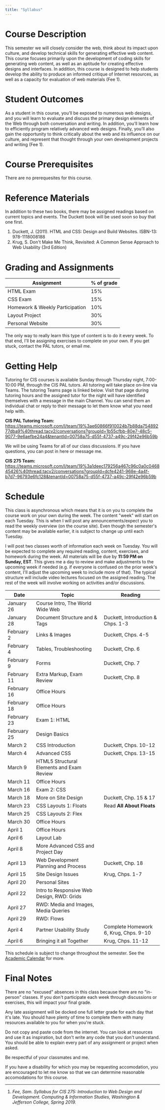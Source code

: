 ```yaml
---
title: "Syllabus"
---
```


# Course Description
This semester we will closely consider the web, think about its impact upon culture, and develop technical skills for generating effective web content. This course focuses primarily upon the development of coding skills for generating web content, as well as an aptitude for creating effective designs and interfaces. In addition, this course is designed to help students develop the ability to produce an informed critique of Internet resources, as well as a capacity for evaluation of web materials (Fee 1).

# Student Outcomes
As a student in this course, you’ll be exposed to numerous web designs, and you will learn to evaluate and discuss the primary design elements of the Web through both conversation and writing. In addition, you’ll learn how to efficiently program relatively advanced web designs. Finally, you’ll also gain the opportunity to think critically about the web and its influence on our culture, and represent that thought through your own development projects and writing (Fee 1).

# Course Prerequisites
There are no prerequesites for this course.

# Reference Materials
In addition to these two books, there may be assigned readings based on current topics and events. The Duckett book will be used soon so buy that one first.

1. Duckett, J. (2011). HTML and CSS: Design and Build Websites. ISBN-13: 978-1118008188
1. Krug, S. Don't Make Me Think, Revisited: A Common Sense Approach to Web Usability (3rd Edition)

# Grading and Assignments
| Assignment | % of grade |
| ----- | ----- |
| HTML Exam | 15% |
| CSS Exam | 15% |
| Homework & Weekly Participation | 10% |
| Layout Project | 30% |
| Personal Website | 30% | 

The only way to really learn this type of content is to do it every week. To that end, I'll be assigning exercises to complete on your own. If you get stuck, contact the PAL tutors, or email me.

# Getting Help
Tutoring for CIS courses is available Sunday through Thursday night, 7:00-10:00 PM, through the CIS PAL tutors. All tutoring will take place on-line via Teams. The tutoring Teams page is linked below. Visit that page during tutoring hours and the assigned tutor for the night will have identified themselves with a message in the main Channel. You can send them an individual chat or reply to their message to let them know what you need help with.

**CIS PAL Tutoring Team:**
https://teams.microsoft.com/l/team/19%3ae60866f910024b7b88da75489277dba9%40thread.tacv2/conversations?groupId=1b55cfbb-80e7-48c5-9077-9e6aefbe24a4&tenantId=00758a75-d55f-4737-a49c-29f42e96b59b

We will be using Teams for all of our class discussions. If you have questions, you can post in here or message me.

**CIS 275 Team:**
https://teams.microsoft.com/l/team/19%3a1deec179256a467c96c0a0c046845426%40thread.tacv2/conversations?groupId=dcfe4241-968e-4a4f-b7d7-96793e6fc128&tenantId=00758a75-d55f-4737-a49c-29f42e96b59b

# Schedule
This class is asynchronous which means that it is on you to complete the course work on your own during the week. The content "week" will start on each Tuesday. This is when I will post any announcements/expect you to read the weekly overview (on the course site). Even though the semester's content may be available earlier, it is subject to change up until each Tuesday.

I will post two classes worth of information each week on Tuesday. You will be expected to complete any required reading, content, exercises, and homework during the week. All materials will be due by **11:59 PM on Sunday, EST**. This gives me a day to review and make adjustments to the upcoming week if needed (e.g. if everyone is confused on the prior week's content, I'll adjust the upcoming week to include more of that). The typical structure will include video lectures focused on the assigned reading. The rest of the week will involve working on activities and/or discussions. 

<!-- | Week | Topic | Notes |
| ----------- | ------- | ---------------- |
| Week 1   | [Course Intro, The World Wide Web, Document Structure and &amp; Tags](/week1) |
| Week 2   | [Links &amp; Images, Tables, Troubleshooting](/week2) |
| Week 3   | [Forms, Extra Markup, Exam Review](/week3) |
| Week 4   | [Exam 1: HTML, Design Basics](/week4) |
| Week 5   | [CSS Introduction, Advanced CSS](/week5) |
| Week 6   | [HTML5 Structural Elements, Exam 2: CSS](/week6) |
| Week 7   | [More on Site Design, CSS Layouts 1: Floats](/week7) |
| Week 8   | [CSS Layouts 2: Flex, Layout Lab](/week8) | 
| Week 9   | [More Advanced CSS, Project Day, Web Development Planning and Process](/week9) |
| Week 10  | [Site Design Issues, Personal Sites](/week10) |
| Week 11  | [Intro to Responsive Web Design, Grids, Media and Images, Media Queries](/week11) |
| Week 12  | [RWD: Flows, Partner Usability Study](/week12) | |
| Week 13  | [Bringing it all Together, What's Next](/week13) | -->

| Date | Topic | Reading |
| ----------- | ------- | ---------------- |
| January 26  | Course Intro, The World Wide Web | |
| January 28  | Document Structure and &amp; Tags | Duckett, Introduction &amp; Chps. 1-3 |
| February 2  | Links &amp; Images | Duckett, Chps. 4-5 |
| February 4  | Tables, Troubleshooting | Duckett, Chp. 6 |
| February 9  | Forms | Duckett, Chp. 7 |
| February 11 | Extra Markup, Exam Review | Duckett, Chp. 8 |
| February 16 | Office Hours |
| February 18 | Office Hours |
| February 23 | Exam 1: HTML | |
| February 25 | Design Basics | |
| March 2     | CSS Introduction | Duckett, Chps. 10-12 |
| March 4     | Advanced CSS | Duckett, Chps. 13-15 |
| March 9     | HTML5 Structural Elements and Exam Review | |
| March 11    | Office Hours | |
| March 16    | Exam 2: CSS | |
| March 18    | More on Site Design | Duckett, Chp. 15 & 17 |
| March 23    | CSS Layouts 1: Floats | Read **All About Floats** |
| March 25    | CSS Layouts 2: Flex | |
| March 30    | Office Hours |
| April 1     | Office Hours |
| April 6     | Layout Lab | |
| April 8     | More Advanced CSS and Project Day | |
| April 13    | Web Development Planning and Process | Duckett, Chp. 18 |
| April 15    | Site Design Issues | Krug, Chps. 1-7 |
| April 20    | Personal Sites | |
| April 22    | Intro to Responsive Web Design, RWD: Grids | |
| April 27    | RWD: Media and Images, Media Queries | |
| April 29    | RWD: Flows | |
| April 4     | Partner Usability Study |  Complete Homework 6, Krug, Chps. 9-10 |
| April 6     | Bringing it all Together | Krug, Chps. 11-12 |

This schedule is subject to change throughout the semester. See the <a target="_blank" href="https://www.washjeff.edu/academics/our-support/college-calendar/">Academic Calendar</a> for more.

# Final Notes
There are no "excused" absences in this class because there are no "in-person" classes. If you don't participate each week through discussions or exercises, this will impact your final grade.

Any late assignment will be docked one full letter grade for each day that it's late. You should have plenty of time to complete them with many resources available to you for when you're stuck.

Do not copy and paste code from the internet. You can look at resources and use it as inspiration, but don't write any code that you don't understand. You should be able to explain every part of any assignment or project when asked.

Be respectful of your classmates and me.

If you have a disability for which you may be requesting accomodation, you are encouraged to let me know so that we can determine reasonable accomodations for this course.

-------------
1. <p id="feecite" style="font-style:italic">Fee, Sam. Syllabus for CIS 275: Introduction to Web Design and Development. Computing & Information Studies, Washington & Jefferson College, Spring 2019.</p>
